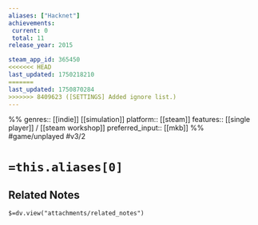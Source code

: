 ```yaml
---
aliases: ["Hacknet"]
achievements:
 current: 0
 total: 11
release_year: 2015

steam_app_id: 365450
<<<<<<< HEAD
last_updated: 1750218210
=======
last_updated: 1750870284
>>>>>>> 8409623 ([SETTINGS] Added ignore list.)
---
```

%%
genres:: [[indie]] [[simulation]]
platform:: [[steam]]
features:: [[single player]] / [[steam workshop]]
preferred_input:: [[mkb]]
%%
#game/unplayed
#v3/2

# `=this.aliases[0]`
## Related Notes
`$=dv.view("attachments/related_notes")`